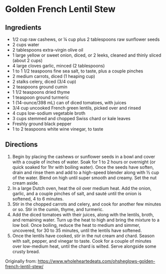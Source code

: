 Golden French Lentil Stew
=========

Ingredients
-----------
 * 1/2 cup raw cashews, or ¼ cup plus 2 tablespoons raw sunflower seeds
 * 2 cups water
 * 2 tablespoons  extra-virgin olive oil
 * 1 large yellow or sweet onion, diced, or 2 leeks, cleaned and thinly sliced (about 2 cups)
 * 4 large cloves garlic, minced (2 tablespoons)
 * 1 to 1 1/2 teaspoons fine sea salt, to taste, plus a couple pinches
 * 2 medium carrots, diced (1 heaping cup)
 * 2 stalks celery, diced (3/4 cup)
 * 2 teaspoons ground cumin
 * 1 1/2 teaspoons dried thyme
 * 1 teaspoon ground turmeric
 * 1 (14-ounce/398 mL) can of diced tomatoes, with juices
 * 3/4 cup  uncooked French green lentils, picked over and rinsed
 * 4 cups low-sodium vegetable broth
 * 3 cups stemmed and chopped Swiss chard or kale leaves
 * Freshly ground black pepper
 * 1 to 2 teaspoons white wine vinegar, to taste

Directions
---------
1. Begin by placing the cashews or sunflower seeds in a bowl and cover with a couple of inches of water. Soak for 1 to 2 hours or overnight (or quick soaked for 1hr with boiling water). Once the seeds have soften, drain and rinse them and add to a high-speed blender along with ½ cup of the water. Blend on high until super smooth and creamy. Set the nut cream aside.
2. In a large Dutch oven, heat the oil over medium heat. Add the onion, garlic, and a couple pinches of salt, and sauté until the onion is softened, 4 to 6 minutes.
3. Stir in the chopped carrots and celery, and cook for another few minutes or so. Stir in the cumin, thyme, and turmeric.
4. Add the diced tomatoes with their juices, along with the lentils, broth, and remaining water. Turn up the heat to high and bring the mixture to a low boil. Once boiling, reduce the heat to medium and simmer, uncovered, for 30 to 35 minutes, until the lentils have softened.
5. Once the lentils have cooked, stir in the nut cream and chard. Season with salt, pepper, and vinegar to taste. Cook for a couple of minutes over low-medium heat, until the chard is wilted. Serve alongside some crusty bread.


Originally from:
  https://www.wholeheartedeats.com/ohsheglows-golden-french-lentil-stew/
